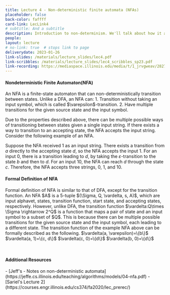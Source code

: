 ```yaml
---
title: Lecture 4 - Non-deterministic finite automata (NFAs)
placeholder: false
back-color: faffff
card-link: LecLink4
# subtitle: And a subtitle
description: Introduction to non-determinism. We'll talk about how it applies to automata and formalize NFA concepts/definitions.
people:
layout: lecture
# no-link: true  # stops link to page 
deliverydate: 2023-01-26
link-slides: /materials/lecture_slides/lec4.pdf
link-scribbles: /materials/lecture_slides/lec4_scribbles_sp23.pdf
link-recording: https://mediaspace.illinois.edu/media/t/1_jrvgweav/282723252
---
```


<h4>Nondeterministic Finite Automaton(NFA)</h4>
An NFA is a finite-state automaton that can non-deterministically transition between states.
Unlike a DFA, an NFA can:
1. Transition without taking an input symbol, which is called $\varepsilon$-transition.
2. Have multiple transitions for the given source state and the input symbol. 

Due to the properties described above, there can be multiple possible ways of transitioning between states given a single input string. 
If there exists a way to transition to an accepting state, the NFA accepts the input string. 
Consider the following example of an NFA.


Suppose the NFA received $1$ as an input string. There exists a transition from $a$ directly to the accepting state $d$, so the NFA accepts the input $1$. 
For an input $0$, there is a transition leading to $d$, by taking the $\varepsilon$-transition to the state $b$ and then to $d$. 
For an input $10$, the NFA can reach $d$ through the state $c$. Therefore, the NFA accepts three strings, $0$, $1$, and $10$. 

<h4>Formal Definition of NFA</h4>
Formal definition of NFA is similar to that of DFA, except for the transition function. 
An NFA $A$ is a 5-tuple $(\Sigma, Q, \vardelta, s, A)$, which are input alphavet, states, transition function, start state, and accepting states, respectively.
However, unlike DFA, the transition function $\vardelta:Q\times \Sigma \rightarrow 2^Q$ is a function that maps a pair of state and an input symbol to a subset of $Q$.
This is because there can be multiple possible transitions for the given source state and the input symbol, each leading to a different state. 
The transition function of the example NFA above can be formally described as the following.
$\vardelta(a, \varepsilon)=\{b\}$
$\vardelta(a, 1)=\{c, d\}$
$\vardelta(c, 0)=\{d\}$
$\vardelta(b, 0)=\{d\}$
 

&nbsp;
<h4>Additional Resources</h4>
- [Jeff's - Notes on non-deterministic automata](https://jeffe.cs.illinois.edu/teaching/algorithms/models/04-nfa.pdf)
- [Sariel's Lecture 2](https://courses.engr.illinois.edu/cs374/fa2020/lec_prerec/) 







